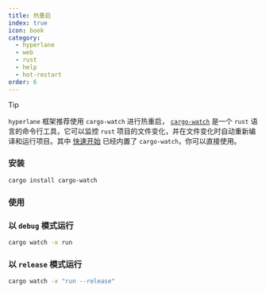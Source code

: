 ```yaml
---
title: 热重启
index: true
icon: book
category:
  - hyperlane
  - web
  - rust
  - help
  - hot-restart
order: 6
---
```


<Share colorful />

> [!tip]
>
> `hyperlane` 框架推荐使用 `cargo-watch` 进行热重启， [`cargo-watch`](https://watchexec.github.io/) 是一个 `rust` 语言的命令行工具，它可以监控 `rust` 项目的文件变化，并在文件变化时自动重新编译和运行项目。其中 [快速开始](../quick-start/README.md) 已经内置了 `cargo-watch`，你可以直接使用。

### 安装

```sh
cargo install cargo-watch
```

### 使用

### 以 `debug` 模式运行

```sh
cargo watch -x run
```

### 以 `release` 模式运行

```sh
cargo watch -x "run --release"
```

<Bottom />
